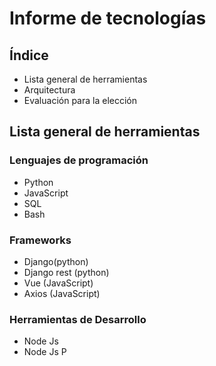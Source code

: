 # Informe de tecnologías

## Índice
- Lista general de herramientas
- Arquitectura
- Evaluación para la elección

## Lista general de herramientas
### Lenguajes de programación
- Python
- JavaScript
- SQL
- Bash

### Frameworks
- Django(python)
- Django rest (python)
- Vue (JavaScript)
- Axios (JavaScript)

### Herramientas de Desarrollo
- Node Js
- Node Js P
